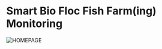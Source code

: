 # Smart Bio Floc Fish Farm(ing) Monitoring

![HOMEPAGE](https://user-images.githubusercontent.com/60545262/168470727-b584caf7-7b30-4376-95ae-05fea78c1fff.png)

